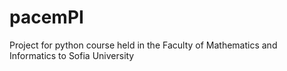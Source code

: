 pacemPI
=======

Project for python course held in the Faculty of Mathematics and Informatics to Sofia University
